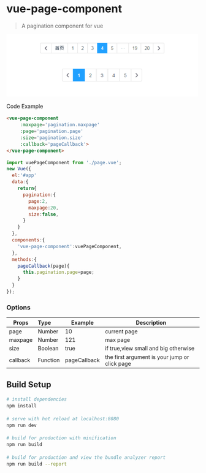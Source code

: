 # vue-page-component 

> A pagination component for vue

<img width="500" src="./shots/page.png" />

Code Example

``` html
<vue-page-component 
	 :maxpage='pagination.maxpage'
	 :page='pagination.page'
	 :size='pagination.size'
	 :callback='pageCallback'>
</vue-page-component>
```

``` js
import vuePageComponent from './page.vue';
new Vue({
  el:'#app'
  data:{
    return{
      pagination:{
        page:2,
        maxpage:20,
        size:false,
      }
    }
  },
  components:{
    'vue-page-component':vuePageComponent,
  },
  methods:{
    pageCallback(page){
      this.pagination.page=page;
    }
  }	
});
```

### Options

| Props        | Type         | Example  | Description  |
| ------------- |:----------| ---------|--------------|
| page     | Number | 10 | current page |
| maxpage      | Number      |  121 | max page |
| size | Boolean     |   true | if true,view small and big otherwise |
| callback | Function   |    pageCallback | the first argument is your jump or click page|


## Build Setup

``` bash
# install dependencies
npm install

# serve with hot reload at localhost:8080
npm run dev

# build for production with minification
npm run build

# build for production and view the bundle analyzer report
npm run build --report
```

